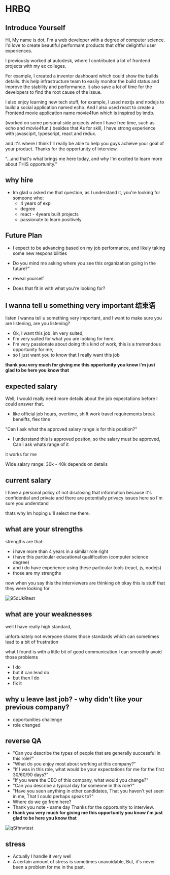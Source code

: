 # HRBQ
## Introduce Yourself
Hi, My name is dot, I'm a web developer with a degree of computer science. I'd love to create beautiful performant products that offer delightful user experiences. 

I previously worked at autodesk, where I contributed a lot of frontend projects with my ex colleges. 

For example, I created a inventor dashboard which could show the builds details. this help infrastructure team to easily monitor the build status and improve the stability and performance. it also save a lot of time for the developers to find the root cause of the issue. 

I also enjoy learning new tech stuff, 
for example, I used nextjs and nodejs to build a social application named echo. And I also used react to create a Frontend movie application name movie4fun which is inspired by imdb.

 (worked on some personal side projects when I have free time, such as echo and movie4fun.) besides that
As for skill, I have strong experience with javasciprt, typescript, react and redux. 

and it's where I think I'll really be able to help you guys achieve your goal of your product. Thanks for the opportunity of interview.

"...and that's what brings me here today, and why I'm excited to learn more about THIS opportunity."

## why hire
- Im glad u asked me that question, as I understand it, you're looking for someone who: 
  - 4 years of exp
  - degree 
  - react - 4years built projects
  - passionate to learn positively


## Future Plan

- I expect to be advancing based on my job performance, and likely taking some new responsibilities
- Do you mind me asking where you see this organization going in the future?"

- reveal yourself
- Does that fit in with what you're looking for?



## I wanna tell u something very important 结束语

listen I wanna tell u something very important, and I want to make sure you are listening, are you listening?

- Ok, I want this job. im very suited, 
- I'm very suited for what you are looking for here. 
- I'm very passionate about doing this kind of work, this is a tremendous opportunity for me, 
- so I just want you to know that I really want this job

**thank you very much for giving me this opportunity you know i'm just glad to be here you know that**

## expected salary

Well, I would really need more details about the job expectations before I could answer that.

- like official job hours, overtime, shift work travel requirements break beneifts, flex time

"Can I ask what the approved salary range is for this position?"

- I understand this is approved positon, so the salary must be approved, Can I ask whats range of it

it works for me

Wide salary range: 30k - 40k depends on details


## current salary
I have a personal policy of not disclosing that information because it's confidential and private and there are potentially privacy issues here so I'm sure you understand

thats why Im hoping u'll select me there. 

## what are your strengths
strengths are that:

- i have more than 4 years in a similar role right 
- i have this particular educational qualification (computer science degree)
- and i do have experience using these particular tools (react, js, nodejs)
- those are my strengths 

now when you say this the interviewers are thinking oh okay this is stuff that they were looking for

![95dUkRtest](https://cdn.jsdelivr.net/gh/h3x311/upic@main/LC3/2024/95dUkRtest.jpg)

## what are your weaknesses
well I have really high standard, 

unfortunately not everyone shares those standards which can sometimes lead to a bit of frustration 

what I found is with a little bit of good communication I can smoothly avoid those problems

- I do
- but it can lead do 
- but then I do 
- fix it

## why u leave last job? - why didn't like your previous company?

- opportunities challenge
- role changed

## reverse QA

- "Can you describe the types of people that are generally successful in this role?"
- "What do you enjoy most about working at this company?"
- "If I was in this role, what would be your expectations for me for the first 30/60/90 days?"
- "If you were the CEO of this company, what would you change?"
- "Can you describe a typical day for someone in this role?"
- "Have you seen anything in other candidates, That you haven't yet seen in me, That I could perhaps speak to?"
- Where do we go from here?
- Thank you note - same day
    Thanks for the opportunity to interview.
- **thank you very much for giving me this opportunity you know i'm just glad to be here you know that**

![qSfhnvtest](https://cdn.jsdelivr.net/gh/h3x311/upic@main/LC3/2024/qSfhnvtest.png)

## stress
- Actually I handle it very well
- A certain amount of stress is sometimes unavoidable, But, it's never been a problem for me in the past.